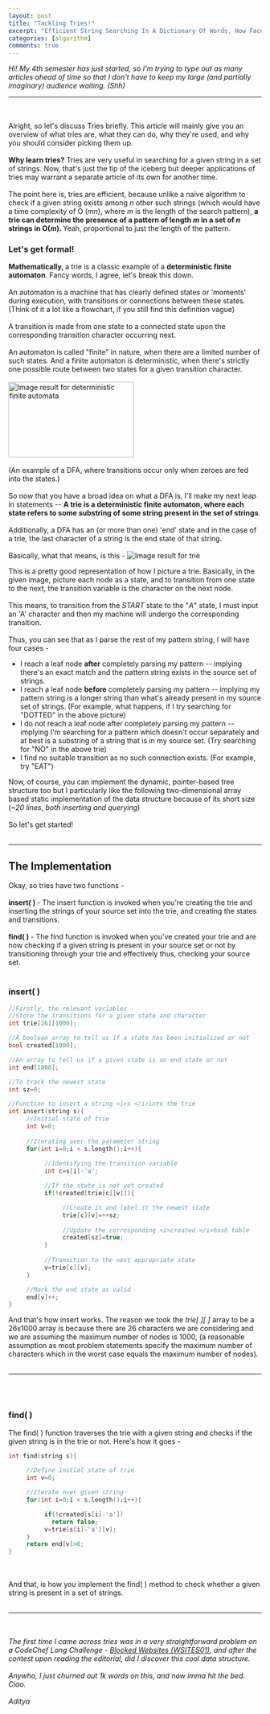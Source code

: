 ```yaml
---
layout: post
title: "Tackling Tries!"
excerpt: "Efficient String Searching In A Dictionary Of Words, How Facebook Searches In Its Database, And More!"
categories: [algorithm]
comments: true
---
```

<i>Hi! My 4th semester has just started, so I'm trying to type out as many articles ahead of time so that I don't have to keep my large (and partially imaginary) audience waiting. (Shh)</i>

<hr>
<br><br>
Alright, so let's discuss Tries briefly. This article will mainly give you an overview of what tries are, what they can do, why they're used, and why you should consider picking them up.
<br><br>
<b>Why learn tries?</b> Tries are very useful in searching for a given string in a set of strings. Now, that's just the tip of the iceberg but deeper applications of tries may warrant a separate article of its own for another time.
<br><br>
The point here is, tries are efficient, because unlike a naive algorithm to check if a given string exists among <i>n</i> other such strings (which would have a time complexity of O (<i>mn</i>), where <i>m </i>is the length of the search pattern), <b>a trie can determine the presence of a pattern of length </b><b><i>m </i></b><b>in a set of </b><i><b>n</b></i><b> strings in O(</b><i><b>m</b></i><b>). </b>Yeah, proportional to just the length of the pattern.
<h3>Let's get formal!</h3>
<b>Mathematically, </b>a trie is a classic example of a <b>deterministic finite automaton</b>. Fancy words, I agree, let's break this down.
<br><br>
An automaton is a machine that has clearly defined states or 'moments' during execution, with transitions or connections between these states. (Think of it a lot like a flowchart, if you still find this definition vague)
<br><br>
A transition is made from one state to a connected state upon the corresponding transition character occurring next.
<br><br>
An automaton is called "finite" in nature, when there are a limited number of such states. And a finite automaton is deterministic, when there's strictly one possible route between two states for a given transition character.
<br><br>
<img class="aligncenter" src="https://upload.wikimedia.org/wikipedia/commons/thumb/9/9d/DFAexample.svg/250px-DFAexample.svg.png" alt="Image result for deterministic finite automata" width="250" height="150">
<br><br> (An example of a DFA, where transitions occur only when zeroes are fed into the states.)
<br><br>
So now that you have a broad idea on what a DFA is, I'll make my next leap in statements -- <b>A trie is a deterministic finite automaton, where each state refers to some substring of some string present in the set of strings</b>.
<br><br>
Additionally, a DFA has an (or more than one) 'end' state and in the case of a trie, the last character of a string is the end state of that string.
<br><br>
Basically, what that means, is this -

<img src="https://qph.fs.quoracdn.net/main-qimg-aea35028c2d1fe08e27cb3bda001c41f-c" alt="Image result for trie">

This is a pretty good representation of how I picture a trie. Basically, in the given image, picture each node as a state, and to transition from one state to the next, the transition variable is the character on the next node.
<br><br>
This means, to transition from the <i>START</i> state to the "<i>A</i>" state, I must input an 'A' character and then my machine will undergo the corresponding transition.
<br><br>
Thus, you can see that as I parse the rest of my pattern string, I will have four cases -
<ul>
	<li>I reach a leaf node <b>after</b> completely parsing my pattern -- implying there's an exact match and the pattern string exists in the source set of strings.</li>
	<li>I reach a leaf node <b>before </b>completely parsing my pattern -- implying my pattern string is a longer string than what's already present in my source set of strings. (For example, what happens, if I try searching for "DOTTED" in the above picture)</li>
	<li>I do not reach a leaf node after completely parsing my pattern -- implying I'm searching for a pattern which doesn't occur separately and at best is a substring of a string that is in my source set. (Try searching for "NO" in the above trie)</li>
	<li>I find no suitable transition as no such connection exists. (For example, try "EAT")</li>
</ul>
Now, of course, you can implement the dynamic, pointer-based tree structure too but I particularly like the following two-dimensional array based static implementation of the data structure because of its short size (<i>~20 lines</i>, <i>both inserting and querying</i>)
<br><br>
So let's get started!
<br><br>
<hr>

<h2>The Implementation</h2>
Okay, so tries have two functions -
<br><br>
<b>insert( ) </b>- The insert function is invoked when you're creating the trie and inserting the strings of your source set into the trie, and creating the states and transitions.
<br><br>
<b>find( ) </b>- The find function is invoked when you've created your trie and are now checking if a given string is present in your source set or not by transitioning through your trie and effectively thus, checking your source set.
<br><br>
<h3>insert( )</h3>

```c++
//Firstly, the relevant variables -
//Store the transitions for a given state and character
int trie[26][1000];

//A boolean array to tell us if a state has been initialized or not
bool created[1000];

//An array to tell us if a given state is an end state or not
int end[1000];

//To track the newest state
int sz=0;

//Function to insert a string <i>s </i>into the trie
int insert(string s){
     //Initial state of trie
     int v=0; 
     
     //Iterating over the parameter string
     for(int i=0;i < s.length();i++){
          
          //Identifying the transition variable
          int c=s[i]-'a'; 

          //If the state is not yet created
          if(!created[trie[c][v]]){

               //Create it and label it the newest state
               trie[c][v]=++sz; 
         
               //Update the corresponding <i>created </i>hash table
               created[sz]=true; 
          } 
 
          //Transition to the next appropriate state
          v=trie[c][v]; 
     } 

     //Mark the end state as valid
     end[v]++;
}
```

And that's how insert works. The reason we took the <i>trie[ ][ ] </i>array to be a 26x1000 array is because there are 26 characters we are considering and we are assuming the maximum number of nodes is 1000, (a reasonable assumption as most problem statements specify the maximum number of characters which in the worst case equals the maximum number of nodes).
<br><br>
<hr>
<br><br>
<h3>find( )</h3>
The find( ) function traverses the trie with a given string and checks if the given string is in the trie or not. Here's how it goes -

```c++
int find(string s){

     //Define initial state of trie
     int v=0;

     //Iterate over given string
     for(int i=0;i < s.length();i++){

          if(!created[s[i]-'a'])
            return false;
          v=trie[s[i]-'a'][v];
     }
     return end[v]>0;
}
```

<br><br>
And that, is how you implement the find( ) method to check whether a given string is present in a set of strings.
<br><br>
<hr />
<br><br>
<i>The first time I came across tries was in a very straightforward problem on a CodeChef Long Challenge - </i><a href="https://www.codechef.com/MAY17/problems/WSITES01"><i>Blocked Websites (WSITES01)</i></a><i>, and after the contest upon reading the editorial, did I discover this cool data structure.</i>
<br><br>
<i>Anywho, I just churned out 1k words on this, and now imma hit the bed. Ciao.</i>
<br><br>
<i>Aditya</i>